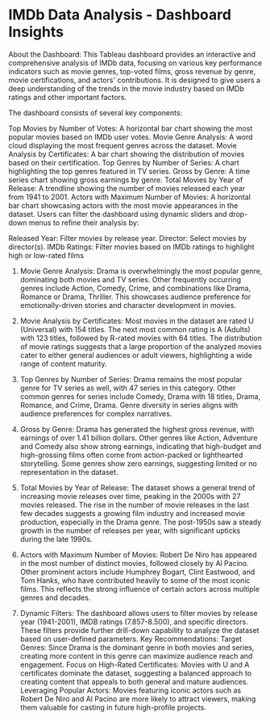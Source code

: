 # IMDb Data Analysis - Dashboard Insights
About the Dashboard:
This Tableau dashboard provides an interactive and comprehensive analysis of IMDb data, focusing on various key performance indicators such as movie genres, top-voted films, gross revenue by genre, movie certifications, and actors' contributions. It is designed to give users a deep understanding of the trends in the movie industry based on IMDb ratings and other important factors.

The dashboard consists of several key components:

Top Movies by Number of Votes: A horizontal bar chart showing the most popular movies based on IMDb user votes.
Movie Genre Analysis: A word cloud displaying the most frequent genres across the dataset.
Movie Analysis by Certificates: A bar chart showing the distribution of movies based on their certification.
Top Genres by Number of Series: A chart highlighting the top genres featured in TV series.
Gross by Genre: A time series chart showing gross earnings by genre.
Total Movies by Year of Release: A trendline showing the number of movies released each year from 1941 to 2001.
Actors with Maximum Number of Movies: A horizontal bar chart showcasing actors with the most movie appearances in the dataset.
Users can filter the dashboard using dynamic sliders and drop-down menus to refine their analysis by:

Released Year: Filter movies by release year.
Director: Select movies by director(s).
IMDb Ratings: Filter movies based on IMDb ratings to highlight high or low-rated films

1. Movie Genre Analysis:
Drama is overwhelmingly the most popular genre, dominating both movies and TV series.
Other frequently occurring genres include Action, Comedy, Crime, and combinations like Drama, Romance or Drama, Thriller.
This showcases audience preference for emotionally-driven stories and character development in movies.

2. Movie Analysis by Certificates:
Most movies in the dataset are rated U (Universal) with 154 titles.
The next most common rating is A (Adults) with 123 titles, followed by R-rated movies with 64 titles.
The distribution of movie ratings suggests that a large proportion of the analyzed movies cater to either general audiences or adult viewers, highlighting a wide range of content maturity.

3. Top Genres by Number of Series:
Drama remains the most popular genre for TV series as well, with 47 series in this category.
Other common genres for series include Comedy, Drama with 18 titles, Drama, Romance, and Crime, Drama.
Genre diversity in series aligns with audience preferences for complex narratives.

4. Gross by Genre:
Drama has generated the highest gross revenue, with earnings of over 1.41 billion dollars.
Other genres like Action, Adventure and Comedy also show strong earnings, indicating that high-budget and high-grossing films often come from action-packed or lighthearted storytelling.
Some genres show zero earnings, suggesting limited or no representation in the dataset.

5. Total Movies by Year of Release:
The dataset shows a general trend of increasing movie releases over time, peaking in the 2000s with 27 movies released.
The rise in the number of movie releases in the last few decades suggests a growing film industry and increased movie production, especially in the Drama genre.
The post-1950s saw a steady growth in the number of releases per year, with significant upticks during the late 1990s.

6. Actors with Maximum Number of Movies:
Robert De Niro has appeared in the most number of distinct movies, followed closely by Al Pacino.
Other prominent actors include Humphrey Bogart, Clint Eastwood, and Tom Hanks, who have contributed heavily to some of the most iconic films.
This reflects the strong influence of certain actors across multiple genres and decades.

7. Dynamic Filters:
The dashboard allows users to filter movies by release year (1941-2001), IMDB ratings (7.857-8.500), and specific directors.
These filters provide further drill-down capability to analyze the dataset based on user-defined parameters.
Key Recommendations:
Target Genres: Since Drama is the dominant genre in both movies and series, creating more content in this genre can maximize audience reach and engagement.
Focus on High-Rated Certificates: Movies with U and A certificates dominate the dataset, suggesting a balanced approach to creating content that appeals to both general and mature audiences.
Leveraging Popular Actors: Movies featuring iconic actors such as Robert De Niro and Al Pacino are more likely to attract viewers, making them valuable for casting in future high-profile projects.
